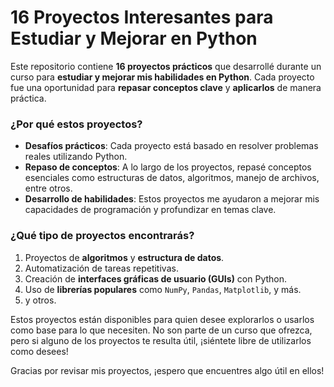 # 16 Proyectos Interesantes para Estudiar y Mejorar en Python

Este repositorio contiene **16 proyectos prácticos** que desarrollé durante un curso para **estudiar y mejorar mis habilidades en Python**. Cada proyecto fue una oportunidad para **repasar conceptos clave** y **aplicarlos** de manera práctica.

### ¿Por qué estos proyectos?

- **Desafíos prácticos**: Cada proyecto está basado en resolver problemas reales utilizando Python.
- **Repaso de conceptos**: A lo largo de los proyectos, repasé conceptos esenciales como estructuras de datos, algoritmos, manejo de archivos, entre otros.
- **Desarrollo de habilidades**: Estos proyectos me ayudaron a mejorar mis capacidades de programación y profundizar en temas clave.

### ¿Qué tipo de proyectos encontrarás?

1. Proyectos de **algoritmos** y **estructura de datos**.
2. Automatización de tareas repetitivas.
3. Creación de **interfaces gráficas de usuario (GUIs)** con Python.
4. Uso de **librerías populares** como `NumPy`, `Pandas`, `Matplotlib`, y más.
5. y otros.

Estos proyectos están disponibles para quien desee explorarlos o usarlos como base para lo que necesiten. No son parte de un curso que ofrezca, pero si alguno de los proyectos te resulta útil, ¡siéntete libre de utilizarlos como desees!

Gracias por revisar mis proyectos, ¡espero que encuentres algo útil en ellos!

